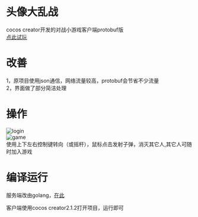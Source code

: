 # 头像大乱战
cocos creator开发的对战小游戏客户端protobuf版<br>
[点此试玩](http://af.09900990.xyz:5050/)<br>

# 改善
1，原项目使用json通信，网络流量较高，protobuf会节省不少流量<br>
2，界面做了部分简洁处理<br>

# 操作
![login](doc/login.png)<br>
![game](doc/game.png)<br>
使用上下左右控制键转向（或摇杆），鼠标点击发射子弹，消灭其它人,其它人可随时加入游戏

# 编译运行
服务端改由golang，[在此](https://github.com/0990/avatar-fight-server)

客户端使用cocos creator2.1.2打开项目，运行即可

